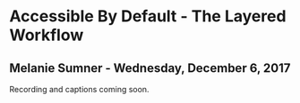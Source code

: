 # Accessible By Default - The Layered Workflow
## Melanie Sumner - Wednesday, December 6, 2017
Recording and captions coming soon.
